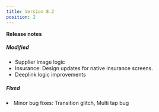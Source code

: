 ```yaml
---
title: Version 8.2
position: 2
---
```


**Release notes**
<br>
  <h5>Modified</h5><ul>
        <li>Supplier image logic</li>
        <li>Insurance: Design updates for native insurance screens.</li>
        <li>Deeplink logic improvements</li>
</ul>
  <h5>Fixed</strong></h5>
      <li>Minor bug fixes: Transition glitch, Multi tap bug</li>
</ul>
